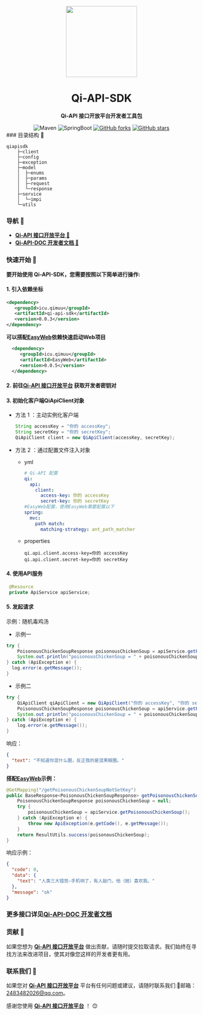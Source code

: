 <p align="center">
    <img src=https://img.qimuu.icu/typory/logo.gif width=188/>
</p>

<h1 align="center">Qi-API-SDK</h1>
<p align="center"><strong>Qi-API 接口开放平台开发者工具包</strong></p>

<div align="center">
    <img alt="Maven" src="https://raster.shields.io/badge/Maven-3.8.1-red.svg"/>
   <img alt="SpringBoot" src="https://raster.shields.io/badge/SpringBoot-2.7+-green.svg"/>
  <a href="https://github.com/qimu666/qi-api-sdk" target="_blank"><img src='https://img.shields.io/github/forks/qimu666/qi-api-sdk' alt='GitHub forks' class="no-zoom"></a>
  <a href="https://github.com/qimu666/qi-api-sdk" target="_blank"><img src='https://img.shields.io/github/stars/qimu666/qi-api-sdk' alt='GitHub stars' class="no-zoom"></a>
</div>
### 目录结构 📝

```text
qiapisdk
    ├─client
    ├─config
    ├─exception
    ├─model
    │  ├─enums
    │  ├─params
    │  ├─request
    │  └─response
    ├─service
    │  └─impi
    └─utils
```

### 导航 🧭

- **[Qi-API 接口开放平台 🔗](https://api.qimuu.icu/)**
- **[Qi-API-DOC 开发者文档 📖](https://doc.qimuu.icu/)**

###  快速开始 🚀

**要开始使用 Qi-API-SDK，您需要按照以下简单进行操作:**

#### 1. 引入依赖坐标

```xml
<dependency>
   <groupId>icu.qimuu</groupId>
   <artifactId>qi-api-sdk</artifactId>
   <version>0.0.3</version>
</dependency>   
```

**可以搭配[EasyWeb](https://github.com/qimu666/EasyWeb)依赖快速启动Web项目**

```xml
  <dependency>
     <groupId>icu.qimuu</groupId>
     <artifactId>EasyWeb</artifactId>
     <version>0.0.5</version>
  </dependency>
```

#### 2. 前往[Qi-API 接口开放平台](https://api.qimuu.icu/) 获取开发者密钥对

#### 3. 初始化客户端QiApiClient对象

- 方法 1 ：主动实例化客户端

  ```java
  String accessKey = "你的 accessKey";
  String secretKey = "你的 secretKey";
  QiApiClient client = new QiApiClient(accessKey, secretKey);
  ```

- 方法 2 ：通过配置文件注入对象

  - yml

    ```yml
    # Qi-API 配置
    qi:
      api:
        client:
          access-key: 你的 accessKey
          secret-key: 你的 secretKey
    #EasyWeb配置，使用EasyWeb需要配置以下
    spring:
      mvc:
        path match:
          matching-strategy: ant_path_matcher
    ```
  
  - properties
  
    ```properties
    qi.api.client.access-key=你的 accessKey
    qi.api.client.secret-key=你的 secretKey
    ```

#### 4. 使用API服务

   ```java
    @Resource
    private ApiService apiService;
   ```

#### 5. 发起请求

示例：随机毒鸡汤

- 示例一

```java
try {
    PoisonousChickenSoupResponse poisonousChickenSoup = apiService.getPoisonousChickenSoup();
    System.out.println("poisonousChickenSoup = " + poisonousChickenSoup);
} catch (ApiException e) {
  log.error(e.getMessage());
}
```

- 示例二
```java
try {
    QiApiClient qiApiClient = new QiApiClient("你的 accessKey", "你的 secretKey");
    PoisonousChickenSoupResponse poisonousChickenSoup = apiService.getPoisonousChickenSoup(qiApiClient);
    System.out.println("poisonousChickenSoup = " + poisonousChickenSoup);
} catch (ApiException e) {
    log.error(e.getMessage());
}
```

 响应：

```json
{
  "text": "不知道你混什么圈，反正我的是混黑眼圈。"
}
```

**搭配[EasyWeb](https://github.com/qimu666/EasyWeb)示例：**

```java
@GetMapping("/getPoisonousChickenSoupNotSetKey")
public BaseResponse<PoisonousChickenSoupResponse> getPoisonousChickenSoupNotSetKey() {
    PoisonousChickenSoupResponse poisonousChickenSoup = null;
    try {
        poisonousChickenSoup = apiService.getPoisonousChickenSoup();
    } catch (ApiException e) {
        throw new ApiException(e.getCode(), e.getMessage());
    }
    return ResultUtils.success(poisonousChickenSoup);
}
```

响应示例：

```json
{
  "code": 0,
  "data": {
    "text": "人类三大错觉—手机响了，有人敲门，他（她）喜欢我。"
  },
  "message": "ok"
}
```

###  更多接口详见[Qi-API-DOC 开发者文档](https://doc.qimuu.icu/)

### 贡献 🤝

如果您想为 **[Qi-API 接口开放平台](https://api.qimuu.icu/)**  做出贡献，请随时提交拉取请求。我们始终在寻找方法来改进项目，使其对像您这样的开发者更有用。

### 联系我们 📩

如果您对 **[Qi-API 接口开放平台](https://api.qimuu.icu/)**  平台有任何问题或建议，请随时联系我们:📩邮箱：2483482026@qq.com。

感谢您使用 **[Qi-API 接口开放平台](https://api.qimuu.icu/)**  ！ 😊
